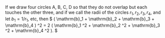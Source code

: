 If we draw four circles A, B, C, D so that they do not overlap but each
touches the other three, and if we call the radii of the circles
$r_{1}, r_{2}, r_{3}, r_{4},$ and let $b_{1}=1/r_{1},$ etc, then
$ ( \mathrm{b}_1 + \mathrm{b}_2 + \mathrm{b}_3 + \mathrm{b}_4 ) ^2
= 2 ( \mathrm{b}_1 ^2 + \mathrm{b}_2 ^2 + \mathrm{b}_3 ^2 + \mathrm{b}_4 ^2 ). $
